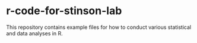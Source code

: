 # r-code-for-stinson-lab
This repository contains example files for how to conduct various statistical and data analyses in R.
